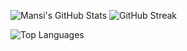 
![Mansi's GitHub Stats](https://github-readme-stats.vercel.app/api?username=mansiagar&show_icons=true&theme=radical)
![GitHub Streak](https://streak-stats.demolab.com?user=mansiagar&theme=radical)

![Top Languages](https://github-readme-stats.vercel.app/api/top-langs/?username=mansiagar&layout=compact&theme=radical)

